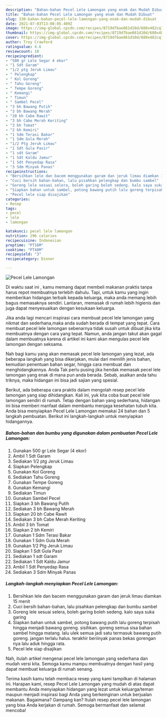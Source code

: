 ```yaml
---
description: "Bahan-bahan Pecel Lele Lamongan yang enak dan Mudah Dibuat"
title: "Bahan-bahan Pecel Lele Lamongan yang enak dan Mudah Dibuat"
slug: 330-bahan-bahan-pecel-lele-lamongan-yang-enak-dan-mudah-dibuat
date: 2021-07-03T13:08:05.409Z
image: https://img-global.cpcdn.com/recipes/8719d7bae861d10d/680x482cq70/pecel-lele-lamongan-foto-resep-utama.jpg
thumbnail: https://img-global.cpcdn.com/recipes/8719d7bae861d10d/680x482cq70/pecel-lele-lamongan-foto-resep-utama.jpg
cover: https://img-global.cpcdn.com/recipes/8719d7bae861d10d/680x482cq70/pecel-lele-lamongan-foto-resep-utama.jpg
author: Troy Crawford
ratingvalue: 4.6
reviewcount: 10
recipeingredient:
- "500 gr Lele Segar 4 ekor"
- "1 Sdt Garam"
- "1/2 ptg Jeruk Limau"
- " Pelengkap"
- " Kol Goreng"
- " Tahu Goreng"
- " Tempe Goreng"
- " Kemangi"
- " Timun"
- " Sambel Pecel"
- "3 bh Bawang Putih"
- "3 bh Bawang Merah"
- "20 bh Cabe Rawit"
- "3 bh Cabe Merah Keriting"
- "3 bh Tomat"
- "2 bh Kemiri"
- "1 Sdm Terasi Bakar"
- "1 Sdm Gula Merah"
- "1/2 Ptg Jeruk Limau"
- "1 Sdt Gula Pasir"
- "1 sdt Garam"
- "1 Sdt Kaldu Jamur"
- "1 Sdt Penyedap Rasa"
- "3 Sdm Minyak Panas"
recipeinstructions:
- "Bersihkan lele dan bacem menggunakan garam dan jeruk limau diamkan 15 menit"
- "Cuci bersih bahan-bahan, lalu pisahkan pelengkap dan bumbu sambel"
- "Goreng lele sesuai selera, boleh garing boleh sedeng. kalo saya suka garing"
- "Siapkan bahan untuk sambel, potong bawang putih lalu goreng terpisah hingga menjadi bawang goreng. sisihkan. goreng semua sisa bahan sambel hingga matang. lalu ulek semua jadi satu termasuk bawang putih goreng. jangan terlalu halus. terakhir beriinyak panas bekas gorengan nya lalu aduk hingga rata."
- "Pecel lele siap disajikan"
categories:
- Resep
tags:
- pecel
- lele
- lamongan

katakunci: pecel lele lamongan 
nutrition: 296 calories
recipecuisine: Indonesian
preptime: "PT16M"
cooktime: "PT48M"
recipeyield: "3"
recipecategory: Dinner

---
```



![Pecel Lele Lamongan](https://img-global.cpcdn.com/recipes/8719d7bae861d10d/680x482cq70/pecel-lele-lamongan-foto-resep-utama.jpg)

Di waktu  saat ini , kamu memang dapat membeli makanan praktis tanpa harus repot membuatnya terlebih dahulu. Tapi, untuk kamu yang ingin memberikan hidangan terbaik kepada keluarga, maka anda memang lebih bagus memasaknya sendiri. Lantaran, memasak di rumah lebih higienis dan juga dapat menyesuaikan dengan kesukaan keluarga.

Jika anda lagi mencari inspirasi cara membuat pecel lele lamongan yang nikmat dan sederhana,maka anda sudah berada di tempat yang tepat. Cara membuat pecel lele lamongan  sebenarnya tidak susah untuk dibuat jika kita membuatnya dengan cara yang tepat. Namun, anda jangan takut akan gagal dalam membuatnya 
karena di artikel ini kami akan mengulas pecel lele lamongan dengan seksama.  



Nah bagi kamu yang akan memasak pecel lele lamongan yang lezat, ada beberapa langkah yang bisa dikerjakan, mulai dari memilih jenis bahan, kemudian penentuan bahan segar, hingga cara membuat dan menghidangkannya. Anda Tak perlu pusing jika hendak memasak pecel lele lamongan yang enak di mana pun anda berada. Sebab, asalkan anda  tahu triknya, maka hidangan ini bisa jadi sajian yang spesial.

Berikut, ada beberapa cara praktis  dalam mengolah resep pecel lele lamongan yang siap dihidangkan. Kali ini, yuk kita coba buat pecel lele lamongan sendiri di rumah. Tetap dengan bahan yang sederhana, hidangan ini bisa memberi manfaat dalam membantu menjaga kesehatan tubuh kita. Anda bisa menyiapkan Pecel Lele Lamongan memakai 24 bahan dan 5 langkah pembuatan. Berikut ini langkah-langkah untuk menyiapkan hidangannya.

<!--inarticleads1-->

##### Bahan-bahan dan bumbu yang digunakan dalam pembuatan Pecel Lele Lamongan:

1. Gunakan 500 gr Lele Segar (4 ekor)
1. Ambil 1 Sdt Garam
1. Sediakan 1/2 ptg Jeruk Limau
1. Siapkan  Pelengkap
1. Gunakan  Kol Goreng
1. Sediakan  Tahu Goreng
1. Gunakan  Tempe Goreng
1. Gunakan  Kemangi
1. Sediakan  Timun
1. Gunakan  Sambel Pecel
1. Siapkan 3 bh Bawang Putih
1. Sediakan 3 bh Bawang Merah
1. Siapkan 20 bh Cabe Rawit
1. Sediakan 3 bh Cabe Merah Keriting
1. Ambil 3 bh Tomat
1. Siapkan 2 bh Kemiri
1. Gunakan 1 Sdm Terasi Bakar
1. Gunakan 1 Sdm Gula Merah
1. Gunakan 1/2 Ptg Jeruk Limau
1. Siapkan 1 Sdt Gula Pasir
1. Sediakan 1 sdt Garam
1. Sediakan 1 Sdt Kaldu Jamur
1. Ambil 1 Sdt Penyedap Rasa
1. Sediakan 3 Sdm Minyak Panas




<!--inarticleads2-->

##### Langkah-langkah menyiapkan Pecel Lele Lamongan:

1. Bersihkan lele dan bacem menggunakan garam dan jeruk limau diamkan 15 menit
1. Cuci bersih bahan-bahan, lalu pisahkan pelengkap dan bumbu sambel
1. Goreng lele sesuai selera, boleh garing boleh sedeng. kalo saya suka garing
1. Siapkan bahan untuk sambel, potong bawang putih lalu goreng terpisah hingga menjadi bawang goreng. sisihkan. goreng semua sisa bahan sambel hingga matang. lalu ulek semua jadi satu termasuk bawang putih goreng. jangan terlalu halus. terakhir beriinyak panas bekas gorengan nya lalu aduk hingga rata.
1. Pecel lele siap disajikan




Nah, itulah artikel mengenai  pecel lele lamongan  yang sederhana dan mudah versi kita. Semoga kamu mampu membuatnya dengan hasil yang dapat membuat keluarga di rumah senang. 

Terima kasih kamu telah membaca resep yang kami tampilkan di halaman ini. Harapan kami, resep  Pecel Lele Lamongan yang mudah di atas dapat membantu Anda menyiapkan hidangan yang lezat untuk keluarga/teman maupun menjadi inspirasi bagi Anda yang berkeinginan untuk berjualan makanan. Bagaimana? Gampang kan? Itulah resep pecel lele lamongan yang bisa Anda kerjakan di rumah. Semoga bermanfaat dan selamat mencoba!

